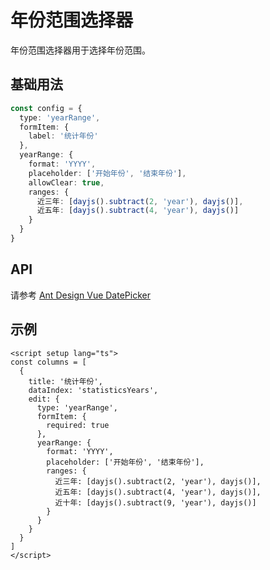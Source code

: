 # 年份范围选择器

年份范围选择器用于选择年份范围。

## 基础用法

```ts
const config = {
  type: 'yearRange',
  formItem: {
    label: '统计年份'
  },
  yearRange: {
    format: 'YYYY',
    placeholder: ['开始年份', '结束年份'],
    allowClear: true,
    ranges: {
      近三年: [dayjs().subtract(2, 'year'), dayjs()],
      近五年: [dayjs().subtract(4, 'year'), dayjs()]
    }
  }
}
```

## API

请参考 [Ant Design Vue DatePicker](https://www.antdv.com/components/date-picker-cn#api)

## 示例

```vue
<script setup lang="ts">
const columns = [
  {
    title: '统计年份',
    dataIndex: 'statisticsYears',
    edit: {
      type: 'yearRange',
      formItem: {
        required: true
      },
      yearRange: {
        format: 'YYYY',
        placeholder: ['开始年份', '结束年份'],
        ranges: {
          近三年: [dayjs().subtract(2, 'year'), dayjs()],
          近五年: [dayjs().subtract(4, 'year'), dayjs()],
          近十年: [dayjs().subtract(9, 'year'), dayjs()]
        }
      }
    }
  }
]
</script>
```
